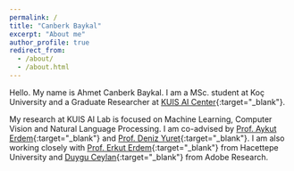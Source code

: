 ```yaml
---
permalink: /
title: "Canberk Baykal"
excerpt: "About me"
author_profile: true
redirect_from: 
  - /about/
  - /about.html
---
```


Hello. My name is Ahmet Canberk Baykal. I am a MSc. student at Koç University and a Graduate Researcher at [KUIS AI Center](https://ai.ku.edu.tr/){:target="_blank"}. 

My research at KUIS AI Lab is focused on Machine Learning, Computer Vision and Natural Language Processing. I am co-advised by [Prof. Aykut Erdem](https://aykuterdem.github.io/){:target="_blank"} and [Prof. Deniz Yuret](http://www.denizyuret.com/){:target="_blank"}. I am also working closely with [Prof. Erkut Erdem](https://web.cs.hacettepe.edu.tr/~erkut/){:target="_blank"} from Hacettepe University and [Duygu Ceylan](https://www.duygu-ceylan.com/){:target="_blank"} from Adobe Research.
